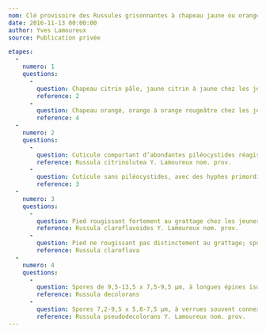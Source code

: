 ```yaml
---
nom: Clé provisoire des Russules grisonnantes à chapeau jaune ou orange au Québec
date: 2016-11-13 00:00:00
author: Yves Lamoureux
source: Publication privée

etapes:
  -
    numero: 1
    questions:
      -
        question: Chapeau citrin pâle, jaune citrin à jaune chez les jeunes basidiomes
        reference: 2
      -
        question: Chapeau orangé, orange à orange rougeâtre chez les jeunes basidiomes
        reference: 4
  -
    numero: 2
    questions:
      -
        question: Cuticule comportant d’abondantes piléocystides réagissant fortement dans la sulfovanilline (SV+), sans hyphes incrustées
        reference: Russula citrinolutea Y. Lamoureux nom. prov.
      -
        question: Cuticule sans piléocystides, avec des hyphes primordiales fortement incrustées
        reference: 3
  -
    numero: 3
    questions:
      -
        question: Pied rougissant fortement au grattage chez les jeunes basidiomes (au bout d’environ 5-7 minutes); spores 9,5-11 x 7-9 µm, épineuses, à ornementations de 0,7-1,5 µm de hauteur
        reference: Russula claroflavoides Y. Lamoureux nom. prov.
      -
        question: Pied ne rougissant pas distinctement au grattage; spores 8-9,5 x 6,5-7,5 µm, verruqueuses-connexées, à ornementations de 0,5-0,7 µm de hauteur
        reference: Russula claroflava
  -
    numero: 4
    questions:
      -
        question: Spores de 9,5-13,5 x 7,5-9,5 µm, à longues épines isolées de 1,5 µm de hauteur
        reference: Russula decolorans
      -
        question: Spores 7,2-9,5 x 5,8-7,5 µm, à verrues souvent connexées, de 0,3-0,5 µm de hauteur
        reference: Russula pseudodecolorans Y. Lamoureux nom. prov.
---
```

